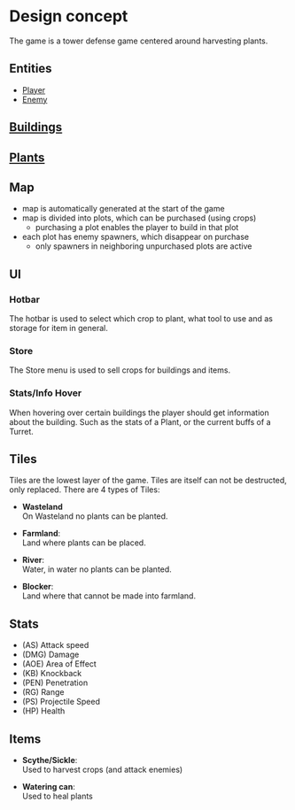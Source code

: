 # Design concept

The game is a tower defense game centered around harvesting plants.

## Entities

- [Player](/concept/entity.md#player)
- [Enemy](/concept/entity.md#enemy)

## [Buildings](/concept/building.md)

## [Plants](/concept/plant.md)

## Map

- map is automatically generated at the start of the game
- map is divided into plots, which can be purchased (using crops)
  - purchasing a plot enables the player to build in that plot
- each plot has enemy spawners, which disappear on purchase
  - only spawners in neighboring unpurchased plots are active

## UI

### Hotbar

The hotbar is used to select which crop to plant, what tool to use and as
storage for item in general.

### Store

The Store menu is used to sell crops for buildings and items.
<!-- or better crops -->

### Stats/Info Hover

When hovering over certain buildings the player should get information about
the building. Such as the stats of a Plant, or the current buffs of a Turret.



## Tiles

Tiles are the lowest layer of the game. Tiles are itself can not be destructed,
only replaced. There are 4 types of Tiles:

- **Wasteland** \
   On Wasteland no plants can be planted.

- **Farmland**: \
   Land where plants can be placed.

- **River**: \
   Water, in water no plants can be planted.

- **Blocker**: \
   Land where that cannot be made into farmland.



## Stats

- (AS) Attack speed
- (DMG) Damage
- (AOE) Area of Effect
- (KB) Knockback
- (PEN) Penetration
- (RG) Range
- (PS) Projectile Speed
- (HP) Health


## Items

- **Scythe/Sickle**: \
   Used to harvest crops (and attack enemies)

- **Watering can**: \
   Used to heal plants
